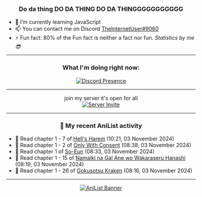<div align="center">

### Do da thing DO DA THING DO DA THINGGGGGGGGGGG
</div>

- 🌱 I’m currently learning JavaScript
- 📫 You can contact me on Discord [TheInternetUser#9060](https://discord.com/users/534117072796385300)
- ⚡ Fun fact: 80% of the Fun fact is neither a fact nor fun. _Statistics by me 😎_
<hr>

<div align="center">

### What I'm doing right now:
[![Discord Presence](https://lanyard.cnrad.dev/api/534117072796385300)](https://discord.com/users/534117072796385300)
<hr>

join my server it's open for all <br>
[![Server Invite](https://invidget.switchblade.xyz/bfYgVHxrSs)](https://discord.gg/bfYgVHxrSs)

<hr>
  
### 🌸 My recent AniList activity

</div>

<!-- ANILIST_ACTIVITY:start -->

-   📖 Read chapter 1 - 7 of [Hell's Harem](https://anilist.co/manga/126635) (10:21, 03 November 2024)
-   📖 Read chapter 1 - 2 of [Only With Consent](https://anilist.co/manga/128789) (08:38, 03 November 2024)
-   📖 Read chapter 1 of [So-Eun](https://anilist.co/manga/179218) (08:33, 03 November 2024)
-   📖 Read chapter 1 - 15 of [Namaiki na Gal Ane wo Wakaraseru Hanashi](https://anilist.co/manga/179506) (08:19, 03 November 2024)
-   📖 Read chapter 1 - 26 of [Gokusotsu Kraken](https://anilist.co/manga/152815) (08:16, 03 November 2024)

<!-- ANILIST_ACTIVITY:end -->
<hr>

<div align="center">

[![AniList Banner](https://img.anili.st/User/929966)](https://anilist.co/user/TheInternetUser)

<!-- ![Profile views](https://gpvc.arturio.dev/TheInternetUse7) Since 2023-01-09 -->
<br>


</div>
